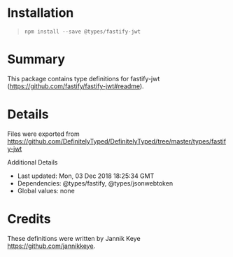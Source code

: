 # Installation
> `npm install --save @types/fastify-jwt`

# Summary
This package contains type definitions for fastify-jwt (https://github.com/fastify/fastify-jwt#readme).

# Details
Files were exported from https://github.com/DefinitelyTyped/DefinitelyTyped/tree/master/types/fastify-jwt

Additional Details
 * Last updated: Mon, 03 Dec 2018 18:25:34 GMT
 * Dependencies: @types/fastify, @types/jsonwebtoken
 * Global values: none

# Credits
These definitions were written by Jannik Keye <https://github.com/jannikkeye>.

